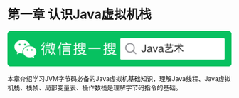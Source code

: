 # 第一章 认识Java虚拟机栈

![Java艺术](../qrcode/javaskill_qrcode_01.png)

本章介绍学习JVM字节码必备的Java虚拟机基础知识，理解Java线程、Java虚拟机栈、栈帧、局部变量表、操作数栈是理解字节码指令的基础。

